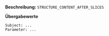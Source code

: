 
**Beschreibung:** `STRUCTURE_CONTENT_AFTER_SLICES`

**Übergabewerte**

```
Subject: ...
Parameter: ...
```

